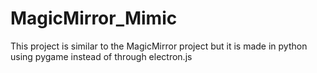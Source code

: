# MagicMirror_Mimic
This project is similar to the MagicMirror project but it is made in python using pygame instead of through electron.js
